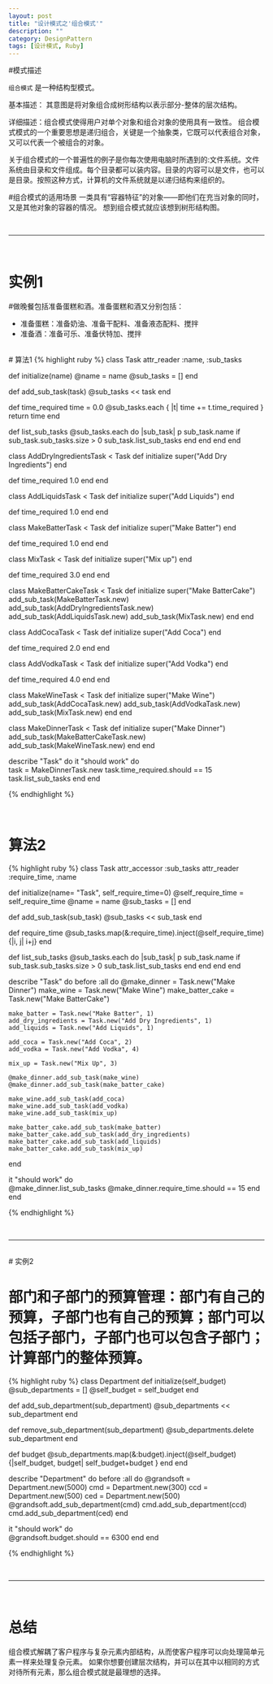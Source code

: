 ```yaml
---
layout: post
title: "设计模式之'组合模式'"
description: ""
category: DesignPattern
tags: [设计模式, Ruby]
---
```

 

#模式描述

`组合模式` 是一种结构型模式。

基本描述： 其意图是将对象组合成树形结构以表示部分-整体的层次结构。

详细描述：组合模式使得用户对单个对象和组合对象的使用具有一致性。
组合模式模式的一个重要思想是递归组合，关键是一个抽象类，它既可以代表组合对象，又可以代表一个被组合的对象。

关于组合模式的一个普遍性的例子是你每次使用电脑时所遇到的:文件系统。文件系统由目录和文件组成。每个目录都可以装内容。目录的内容可以是文件，也可以是目录。按照这种方式，计算机的文件系统就是以递归结构来组织的。


#组合模式的适用场景
一类具有“容器特征”的对象——即他们在充当对象的同时，又是其他对象的容器的情况。
想到组合模式就应该想到树形结构图。

<br>

***

<br>

# 实例1
#做晚餐包括准备蛋糕和酒。准备蛋糕和酒又分别包括：
- 准备蛋糕：准备奶油、准备干配料、准备液态配料、搅拌
- 准备酒：准备可乐、准备伏特加、搅拌

<br>
# 算法1
{% highlight ruby %}
class Task
  attr_reader :name, :sub_tasks
  
  def initialize(name)
    @name = name
    @sub_tasks = []
  end
  
  def add_sub_task(task)
    @sub_tasks << task
  end
  
  def time_required
    time = 0.0
    @sub_tasks.each { |t| time += t.time_required }
    return time
  end
  
  def list_sub_tasks
    @sub_tasks.each do |sub_task|
      p sub_task.name
      if sub_task.sub_tasks.size > 0
        sub_task.list_sub_tasks
      end
    end
  end
end

class AddDryIngredientsTask < Task
  def initialize
    super("Add Dry Ingredients")
  end
  
  def time_required
    1.0
  end
end

class AddLiquidsTask < Task
  def initialize
    super("Add Liquids")
  end
  
  def time_required
    1.0
  end
end

class MakeBatterTask < Task
  def initialize
    super("Make Batter")
  end
  
  def time_required
    1.0
  end
end

class MixTask < Task
  def initialize
    super("Mix up")
  end
  
  def time_required
    3.0
  end
end

class MakeBatterCakeTask < Task
  def initialize
    super("Make BatterCake")
    add_sub_task(MakeBatterTask.new)
    add_sub_task(AddDryIngredientsTask.new)
    add_sub_task(AddLiquidsTask.new)
    add_sub_task(MixTask.new)
  end
end

class AddCocaTask < Task
  def initialize
    super("Add Coca")
  end
  
  def time_required
    2.0
  end
end

class AddVodkaTask < Task
  def initialize
    super("Add Vodka")
  end
  
  def time_required
    4.0
  end
end

class MakeWineTask < Task
  def initialize
    super("Make Wine")
    add_sub_task(AddCocaTask.new)
    add_sub_task(AddVodkaTask.new)
    add_sub_task(MixTask.new)
  end
end

class MakeDinnerTask < Task
  def initialize
    super("Make Dinner")
    add_sub_task(MakeBatterCakeTask.new)
    add_sub_task(MakeWineTask.new)
  end
end

describe "Task" do
  it "should work" do    
    task = MakeDinnerTask.new
    task.time_required.should == 15
    task.list_sub_tasks
  end
end


{% endhighlight %}

<br>

# 算法2

{% highlight ruby %}
class Task
  attr_accessor :sub_tasks
  attr_reader :require_time, :name
  
  def initialize(name= "Task", self_require_time=0)
    @self_require_time = self_require_time
    @name = name
    @sub_tasks = []
  end
  
  def add_sub_task(sub_task)
    @sub_tasks << sub_task
  end
  
  def require_time
    @sub_tasks.map(&:require_time).inject(@self_require_time){|i, j| i+j}
  end
  
  def list_sub_tasks
    @sub_tasks.each do |sub_task|
      p sub_task.name
      if sub_task.sub_tasks.size > 0
        sub_task.list_sub_tasks
      end
    end
  end
end

describe "Task" do
  before :all do
    @make_dinner = Task.new("Make Dinner")
    make_wine = Task.new("Make Wine")
    make_batter_cake = Task.new("Make BatterCake")

    make_batter = Task.new("Make Batter", 1)
    add_dry_ingredients = Task.new("Add Dry Ingredients", 1)
    add_liquids = Task.new("Add Liquids", 1)

    add_coca = Task.new("Add Coca", 2)
    add_vodka = Task.new("Add Vodka", 4)

    mix_up = Task.new("Mix Up", 3)

    @make_dinner.add_sub_task(make_wine)
    @make_dinner.add_sub_task(make_batter_cake)

    make_wine.add_sub_task(add_coca)
    make_wine.add_sub_task(add_vodka)
    make_wine.add_sub_task(mix_up)

    make_batter_cake.add_sub_task(make_batter)
    make_batter_cake.add_sub_task(add_dry_ingredients)
    make_batter_cake.add_sub_task(add_liquids)
    make_batter_cake.add_sub_task(mix_up)
    
  end
  
  it "should work" do    
    @make_dinner.list_sub_tasks
    @make_dinner.require_time.should == 15
  end
end

{% endhighlight %}

<br>

***

<br>
# 实例2

# 部门和子部门的预算管理：部门有自己的预算，子部门也有自己的预算；部门可以包括子部门，子部门也可以包含子部门；计算部门的整体预算。

{% highlight ruby %}
class Department
 def initialize(self_budget)
   @sub_departments = []
   @self_budget = self_budget
 end
 
 def add_sub_department(sub_department)
   @sub_departments << sub_department
 end
 
 def remove_sub_department(sub_department)
   @sub_departments.delete sub_department
 end
   
 def budget
   @sub_departments.map(&:budget).inject(@self_budget)
	 {|self_budget, budget| self_budget+budget }
 end
end

describe "Department" do
  before :all do
    @grandsoft = Department.new(5000)
    cmd = Department.new(300)
    ccd = Department.new(500)
    ced = Department.new(500)
    @grandsoft.add_sub_department(cmd)
    cmd.add_sub_department(ccd)
    cmd.add_sub_department(ced)
  end
  
  it "should work" do    
    @grandsoft.budget.should == 6300
  end
end


{% endhighlight %}

<br>

***

<br>

# 总结
组合模式解耦了客户程序与复杂元素内部结构，从而使客户程序可以向处理简单元素一样来处理复杂元素。
如果你想要创建层次结构，并可以在其中以相同的方式对待所有元素，那么组合模式就是最理想的选择。

